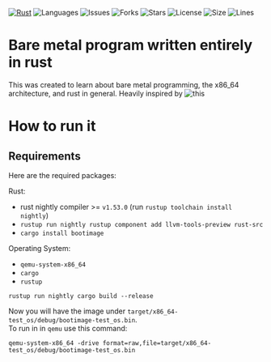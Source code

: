 [![Rust](https://github.com/Ferryistaken/operating_system/actions/workflows/rust.yml/badge.svg?branch=master)](https://github.com/Ferryistaken/operating_system/actions/workflows/rust.yml)
![Languages](https://img.shields.io/github/languages/count/ferryistaken/operating_system)
![Issues](https://img.shields.io/github/issues/Ferryistaken/operating_system)
![Forks](https://img.shields.io/github/forks/Ferryistaken/operating_system)
![Stars](https://img.shields.io/github/stars/Ferryistaken/operating_system)
![License](https://img.shields.io/github/license/Ferryistaken/operating_system)
![Size](https://img.shields.io/github/languages/code-size/ferryistaken/operating_system)
![Lines](https://img.shields.io/tokei/lines/github/ferryistaken/operating_system)

# Bare metal program written entirely in rust

This was created to learn about bare metal programming, the x86_64 architecture, and rust in general.
Heavily inspired by ![this](https://os.phil-opp.com/)

# How to run it

## Requirements

Here are the required packages:

Rust:

-   rust nightly compiler >= `v1.53.0` (run `rustup toolchain install nightly`)
-   `rustup run nightly rustup component add llvm-tools-preview rust-src`
-   `cargo install bootimage`

Operating System:

-   `qemu-system-x86_64`
-   `cargo`
-   `rustup`

```shell
rustup run nightly cargo build --release
```

Now you will have the image under `target/x86_64-test_os/debug/bootimage-test_os.bin`.  
To run in in `qemu` use this command:

```shell
qemu-system-x86_64 -drive format=raw,file=target/x86_64-test_os/debug/bootimage-test_os.bin
```
